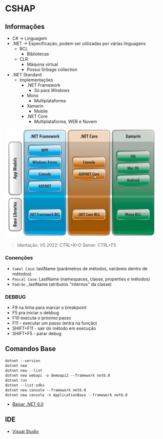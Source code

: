 # CSHAP

## Informações
- C# -> Linguagem
- .NET -> Especificação, podem ser utilizadas por várias linguagens
    - BCL
        - Bibliotecas
    - CLR
        - Máquina virtual
        - Possui Grbage collection
- .NET Standard
    - Implementações
        - .NET Framework
            - Só para Windows
        - Mono
            - Multiplataforma
        - Xamarin
            - Mobile
        - .NET Core
            - Multiplataforma, WEB e Nuvem

![Arquitetura](./imgs/arquitetura.png)

> Identação: VS 2022: CTRL+K+D
> Salvar: CTRL+F5


### Conenções
- `Camel Case`: lastName (parâmetros de métodos, variáveis dentro de métodos)
- `Pascal Case`: LastName (namespaces, classe, properties e métodos)
- `Padrão` _lastName (atributos "internos" da classe)

### DEBBUG
- F9 na linha para marcar o breakpoint
- F5 pra iniciar o debbug
- F10 executa o próximo passo
- F11 - executar um passo (entra na função)
- SHIFT+F11 - sair do método em execução
- SHIFT+F5 - parar debug
## Comandos Base
```
dotnet --version
dotnet new
dotnet new --list
dotnet new webapi -o demoapi2 --framework net6.0
dotnet run
dotnet --list-sdks
dotnet new console --framework net6.0
dotnet new console -n ApplicationBase --framework net6.0
```

- [Baixar .NET 6.0](https://dotnet.microsoft.com/pt-br/download/dotnet/6.0)

## IDE
- [Visual Studio](https://visualstudio.microsoft.com/pt-br/)

